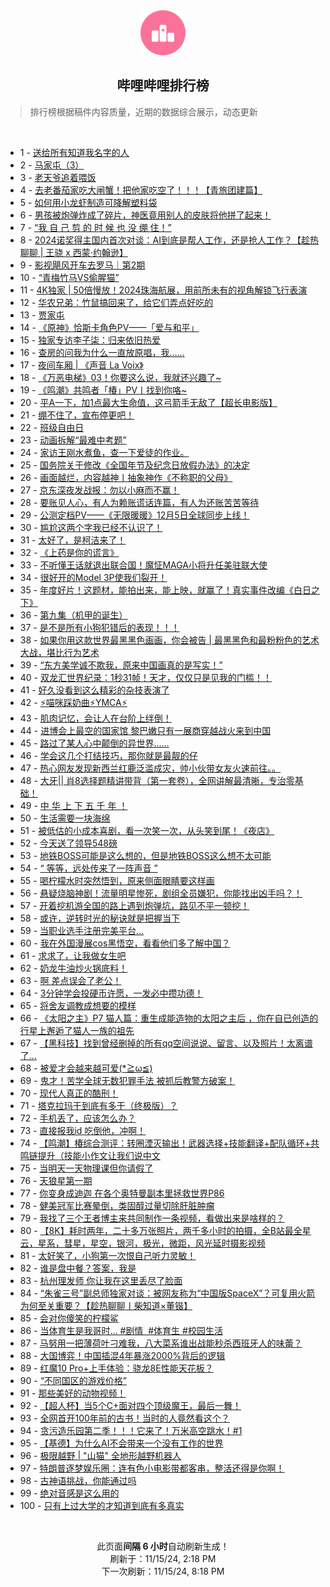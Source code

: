 <div align="center">
    <img src="./assets/icon_rank.png" alt="logo" />
    <h2>哔哩哔哩排行榜</h>
</div>

> 排行榜根据稿件内容质量，近期的数据综合展示，动态更新

<br />

<ul><li><span>1 - <a href=https://www.bilibili.com/BV14UUAYmExC target=_blank>送给所有知道我名字的人</a></span></li><li><span>2 - <a href=https://www.bilibili.com/BV13FmhYwEEQ target=_blank>马家屯（3）</a></span></li><li><span>3 - <a href=https://www.bilibili.com/BV1AFmeYZEBw target=_blank>老天爷追着喂饭</a></span></li><li><span>4 - <a href=https://www.bilibili.com/BV12xm8YWETV target=_blank>去老番茄家吃大闸蟹！把他家吃空了！！！【青旅团建篇】</a></span></li><li><span>5 - <a href=https://www.bilibili.com/BV1ZrmtYvE87 target=_blank>如何用小龙虾制造可降解塑料袋</a></span></li><li><span>6 - <a href=https://www.bilibili.com/BV1JnmhY2EDp target=_blank>男孩被炮弹炸成了碎片，神医竟用别人的皮肤将他拼了起来！</a></span></li><li><span>7 - <a href=https://www.bilibili.com/BV1FZUAYrEdt target=_blank>“我&nbsp;自&nbsp;己&nbsp;剪&nbsp;的&nbsp;时&nbsp;候&nbsp;也&nbsp;没&nbsp;绷&nbsp;住！”</a></span></li><li><span>8 - <a href=https://www.bilibili.com/BV1KWmUYBEF4 target=_blank>2024诺奖得主国内首次对谈：AI到底是帮人工作，还是抢人工作？【趁热聊聊&nbsp;|&nbsp;王骁&nbsp;x&nbsp;西蒙·约翰逊】</a></span></li><li><span>9 - <a href=https://www.bilibili.com/BV1iQm8YqEV3 target=_blank>影视飓风开车去罗马｜第2期</a></span></li><li><span>10 - <a href=https://www.bilibili.com/BV15qUTYrEC1 target=_blank>“青梅竹马VS偷腥猫”</a></span></li><li><span>11 - <a href=https://www.bilibili.com/BV1c8mUYeEWn target=_blank>4K独家&nbsp;|&nbsp;50倍慢放！2024珠海航展，用前所未有的视角解锁飞行表演</a></span></li><li><span>12 - <a href=https://www.bilibili.com/BV1bWmaYeERX target=_blank>华农兄弟：竹鼠搞回来了，给它们弄点好吃的</a></span></li><li><span>13 - <a href=https://www.bilibili.com/BV1ZwmtYwE4C target=_blank>贾家屯</a></span></li><li><span>14 - <a href=https://www.bilibili.com/BV1eoUPYwEwy target=_blank>《原神》恰斯卡角色PV——「爱与和平」</a></span></li><li><span>15 - <a href=https://www.bilibili.com/BV1DnUKYYEkj target=_blank>独家专访李子柒：归来依旧热爱</a></span></li><li><span>16 - <a href=https://www.bilibili.com/BV1EkmzYeE7e target=_blank>查房的问我为什么一直放原唱，我……</a></span></li><li><span>17 - <a href=https://www.bilibili.com/BV1NsmtY7Ecq target=_blank>夜间车厢&nbsp;|&nbsp;《声音&nbsp;La&nbsp;Voix》</a></span></li><li><span>18 - <a href=https://www.bilibili.com/BV1ybm8YHE2K target=_blank>《万恶电梯》03！你要这么说，我就还兴趣了~</a></span></li><li><span>19 - <a href=https://www.bilibili.com/BV1bomxY2Evu target=_blank>《鸣潮》共鸣者「椿」PV丨找到你咯~</a></span></li><li><span>20 - <a href=https://www.bilibili.com/BV181UNYtEZr target=_blank>平A一下，加1点最大生命值，这弓箭手无敌了【超长电影版】</a></span></li><li><span>21 - <a href=https://www.bilibili.com/BV1W5UNYSEFn target=_blank>绷不住了，宣布停更吧！</a></span></li><li><span>22 - <a href=https://www.bilibili.com/BV1JWUNYkEEs target=_blank>班级自由日</a></span></li><li><span>23 - <a href=https://www.bilibili.com/BV1S3mWYzEuX target=_blank>动画拆解“最难中考题”</a></span></li><li><span>24 - <a href=https://www.bilibili.com/BV1q1m8Y6EtN target=_blank>家访王刚水煮鱼，查一下爱徒的作业。</a></span></li><li><span>25 - <a href=https://www.bilibili.com/BV1y8m8YDEfn target=_blank>国务院关于修改《全国年节及纪念日放假办法》的决定</a></span></li><li><span>26 - <a href=https://www.bilibili.com/BV1cGUGYPEgC target=_blank>画面越烂，内容越神丨抽象神作《不称职的父母》</a></span></li><li><span>27 - <a href=https://www.bilibili.com/BV1ksUTYSEuv target=_blank>京东深夜发战报：勿以小麻而不赢！</a></span></li><li><span>28 - <a href=https://www.bilibili.com/BV1VjmaYuEt5 target=_blank>要账见人心，有人为赖账谎话连篇，有人为还账苦苦等待</a></span></li><li><span>29 - <a href=https://www.bilibili.com/BV1H7UNY2EEL target=_blank>公测定档PV——《无限暖暖》12月5日全球同步上线！</a></span></li><li><span>30 - <a href=https://www.bilibili.com/BV1jpmbYqETS target=_blank>尴尬这两个字我已经不认识了！</a></span></li><li><span>31 - <a href=https://www.bilibili.com/BV1h9mtY4EFu target=_blank>太好了，是柯洁来了！</a></span></li><li><span>32 - <a href=https://www.bilibili.com/BV1QJUKYPE2x target=_blank>《上药是你的谎言》</a></span></li><li><span>33 - <a href=https://www.bilibili.com/BV13ambYhEfE target=_blank>不听懂王话就退出联合国！魔怔MAGA小将升任美驻联大使</a></span></li><li><span>34 - <a href=https://www.bilibili.com/BV15ambYhEwV target=_blank>很好开的Model&nbsp;3P使我们裂开！</a></span></li><li><span>35 - <a href=https://www.bilibili.com/BV1oAm8YuE67 target=_blank>年度好片！这题材，能拍出来，能上映，就赢了！真实事件改编《白日之下》</a></span></li><li><span>36 - <a href=https://www.bilibili.com/BV1CfmhYDEP2 target=_blank>第九集（机甲的诞生）</a></span></li><li><span>37 - <a href=https://www.bilibili.com/BV1iJmmYHEs1 target=_blank>是不是所有小狗犯错后的表现！！！</a></span></li><li><span>38 - <a href=https://www.bilibili.com/BV1bfmUYyEtL target=_blank>如果你用这款世界最黑黑色画画，你会被告&nbsp;|&nbsp;最黑黑色和最粉粉色的艺术大战，堪比行为艺术</a></span></li><li><span>39 - <a href=https://www.bilibili.com/BV1SNUTYYE4Z target=_blank>“东方美学诚不欺我，原来中国画真的是写实！”</a></span></li><li><span>40 - <a href=https://www.bilibili.com/BV1vNmUYDE5W target=_blank>双龙汇世界纪录：1秒31帧！天才，仅仅只是见我的门槛！！</a></span></li><li><span>41 - <a href=https://www.bilibili.com/BV1U5mxYLEF1 target=_blank>好久没看到这么精彩的杂技表演了</a></span></li><li><span>42 - <a href=https://www.bilibili.com/BV16rm8YVEm8 target=_blank>⚡喵咪踩奶曲⚡YMCA⚡</a></span></li><li><span>43 - <a href=https://www.bilibili.com/BV1fAUPYTE2h target=_blank>肌肉记忆，会让人在台阶上绊倒！</a></span></li><li><span>44 - <a href=https://www.bilibili.com/BV1aRm8YeE7w target=_blank>进博会上最空的国家馆&nbsp;黎巴嫩只有一展商穿越战火来到中国</a></span></li><li><span>45 - <a href=https://www.bilibili.com/BV1w9m4YBENQ target=_blank>路过了某人心中颠倒的异世界……</a></span></li><li><span>46 - <a href=https://www.bilibili.com/BV1dgm8YeE3t target=_blank>学会这几个打结技巧，那你就是最靓的仔</a></span></li><li><span>47 - <a href=https://www.bilibili.com/BV1F4m2YZEvM target=_blank>热心网友发现新西兰红鹿泛滥成灾，帅小伙带女友火速前往。。</a></span></li><li><span>48 - <a href=https://www.bilibili.com/BV1Vxm4YoEFC target=_blank>大牙||&nbsp;肖8选择题精讲带背（第一套卷），全网讲解最清晰，专治零基础！</a></span></li><li><span>49 - <a href=https://www.bilibili.com/BV1RimkYNEMa target=_blank>中&nbsp;华&nbsp;上&nbsp;下&nbsp;五&nbsp;千&nbsp;年&nbsp;！</a></span></li><li><span>50 - <a href=https://www.bilibili.com/BV1iQUPYeEaL target=_blank>生活需要一块海绵</a></span></li><li><span>51 - <a href=https://www.bilibili.com/BV19um8YNEqq target=_blank>被低估的小成本喜剧，看一次笑一次，从头笑到尾！《夜店》</a></span></li><li><span>52 - <a href=https://www.bilibili.com/BV1GQU3YmEm9 target=_blank>今天送了领导548磅</a></span></li><li><span>53 - <a href=https://www.bilibili.com/BV16cm8YrExB target=_blank>地铁BOSS可能是这么想的，但是地铁BOSS这么想不太可能</a></span></li><li><span>54 - <a href=https://www.bilibili.com/BV1K4DzYxE88 target=_blank>“&nbsp;等等，远处传来了一阵声音&nbsp;”</a></span></li><li><span>55 - <a href=https://www.bilibili.com/BV1HVmbYCE99 target=_blank>喝柠檬水时突然悟到，原来侧面眼睛要这样画</a></span></li><li><span>56 - <a href=https://www.bilibili.com/BV1hmm2Y5Edn target=_blank>悬疑烧脑神剧！流量明星惨死，剧组全员嫌犯，你能找出凶手吗？！</a></span></li><li><span>57 - <a href=https://www.bilibili.com/BV1DTDyYCEwW target=_blank>开着挖机游全国的路上遇到炮弹坑，路见不平一顿挖！</a></span></li><li><span>58 - <a href=https://www.bilibili.com/BV1u4maYaECJ target=_blank>或许，逆转时光的秘诀就是把握当下</a></span></li><li><span>59 - <a href=https://www.bilibili.com/BV1camtYkEbd target=_blank>当职业选手注册完美平台…</a></span></li><li><span>60 - <a href=https://www.bilibili.com/BV1RjmaYMEE6 target=_blank>我在外国漫展cos黑悟空，看看他们多了解中国？</a></span></li><li><span>61 - <a href=https://www.bilibili.com/BV1EQm1YQEpA target=_blank>求求了，让我做女生吧</a></span></li><li><span>62 - <a href=https://www.bilibili.com/BV1mSmyYPEQx target=_blank>奶龙牛油炒火锅底料！</a></span></li><li><span>63 - <a href=https://www.bilibili.com/BV1sUmbYSED9 target=_blank>啊&nbsp;差点误会了老公！</a></span></li><li><span>64 - <a href=https://www.bilibili.com/BV1pHUTYDEkK target=_blank>3分钟学会投硬币许愿，一发必中攒功德！</a></span></li><li><span>65 - <a href=https://www.bilibili.com/BV1qgm1YSE8q target=_blank>将舍友调教成想要的模样</a></span></li><li><span>66 - <a href=https://www.bilibili.com/BV1b2UNYoExb target=_blank>《太阳之主》P7&nbsp;猫人篇：重生成能造物的太阳之主后&nbsp;，你在自已创造的行星上邂逅了猫人一族的祖先</a></span></li><li><span>67 - <a href=https://www.bilibili.com/BV19mmtYhEg1 target=_blank>【黑科技】找到曾经删掉的所有qq空间说说、留言、以及照片！太离谱了...</a></span></li><li><span>68 - <a href=https://www.bilibili.com/BV1fom4YvE4c target=_blank>被爱才会越来越可爱(*≧ω≦)</a></span></li><li><span>69 - <a href=https://www.bilibili.com/BV1GQmUYJEeC target=_blank>鬼才！苦学全球无数犯罪手法&nbsp;被抓后教警方破案！</a></span></li><li><span>70 - <a href=https://www.bilibili.com/BV1T4UVYCEVH target=_blank>现代人真正的酷刑！</a></span></li><li><span>71 - <a href=https://www.bilibili.com/BV1Mgm2YzEsn target=_blank>塔克拉玛干到底有多干（终极版）？</a></span></li><li><span>72 - <a href=https://www.bilibili.com/BV1dUm8YBEF3 target=_blank>手机丢了，应该怎么办？</a></span></li><li><span>73 - <a href=https://www.bilibili.com/BV17Km8YMECr target=_blank>直接报我id&nbsp;吃倒他，冲啊！</a></span></li><li><span>74 - <a href=https://www.bilibili.com/BV191U3YQEQB target=_blank>【鸣潮】椿综合测评：转圈湮灭输出！武器选择+技能翻译+配队循环+共鸣链提升（技能小作文让我们说中文</a></span></li><li><span>75 - <a href=https://www.bilibili.com/BV1KUUAYmEVN target=_blank>当明天一天物理课但你请假了</a></span></li><li><span>76 - <a href=https://www.bilibili.com/BV1KmmbYnEoC target=_blank>天狼星第一期</a></span></li><li><span>77 - <a href=https://www.bilibili.com/BV18PUNYxEAG target=_blank>你变身成迪迦&nbsp;在各个奥特曼副本里拯救世界P86</a></span></li><li><span>78 - <a href=https://www.bilibili.com/BV1GGm8YPEQW target=_blank>健美冠军比赛晕倒，类固醇过量切除肝脏肿瘤</a></span></li><li><span>79 - <a href=https://www.bilibili.com/BV1JNmpYREH9 target=_blank>我找了三个王者博主来共同制作一条视频，看做出来是啥样的？</a></span></li><li><span>80 - <a href=https://www.bilibili.com/BV1R4m6YYEjn target=_blank>【8K】耗时两年，二十多万张照片，两千多小时的拍摄，全B站最全星云，星系，彗星，星空，银河，极光，微距，风光延时摄影视频</a></span></li><li><span>81 - <a href=https://www.bilibili.com/BV1nvmUYcEtW target=_blank>太好笑了，小狗第一次恨自己听力灵敏！</a></span></li><li><span>82 - <a href=https://www.bilibili.com/BV1ckDzYjEdz target=_blank>谁是盘中餐？答案，我是</a></span></li><li><span>83 - <a href=https://www.bilibili.com/BV14GUTYZEj1 target=_blank>杭州理发师&nbsp;你让我在这里丢尽了脸面</a></span></li><li><span>84 - <a href=https://www.bilibili.com/BV1fqmUYZEzQ target=_blank>“朱雀三号”副总师独家对谈：被网友称为“中国版SpaceX”？可复用火箭为何至关重要？【趁热聊聊丨柴知道×董锴】</a></span></li><li><span>85 - <a href=https://www.bilibili.com/BV1JJmhY7Ekd target=_blank>会对你傻笑的柠檬鲨</a></span></li><li><span>86 - <a href=https://www.bilibili.com/BV122m6YSE7b target=_blank>当体育生是我哥时…&nbsp;#剧情&nbsp;&nbsp;#体育生&nbsp;#校园生活</a></span></li><li><span>87 - <a href=https://www.bilibili.com/BV1GSS7YTE4s target=_blank>马努用一把薄荷叶刁难我，八大菜系谁出战能秒杀西班牙人的味蕾？</a></span></li><li><span>88 - <a href=https://www.bilibili.com/BV1HcmpYtERT target=_blank>大国博弈！中国插混4年暴涨2000%背后的逻辑</a></span></li><li><span>89 - <a href=https://www.bilibili.com/BV1XRUPYaEqk target=_blank>红魔10&nbsp;Pro+上手体验：骁龙8E性能天花板？</a></span></li><li><span>90 - <a href=https://www.bilibili.com/BV1zJUAYqEMe target=_blank>“不同国区的游戏价格”</a></span></li><li><span>91 - <a href=https://www.bilibili.com/BV1CmmmYAEQx target=_blank>那些美好的动物视频！</a></span></li><li><span>92 - <a href=https://www.bilibili.com/BV19WmBYoEy4 target=_blank>【超人杯】当5个C+面对四个顶级魔王，最后一舞！</a></span></li><li><span>93 - <a href=https://www.bilibili.com/BV1H1mmYeEme target=_blank>全网首开100年前的古书！当时的人竟然看这个？</a></span></li><li><span>94 - <a href=https://www.bilibili.com/BV1j8mkYgE6h target=_blank>贪污造乐园第二季！！！它来了！万米高空跳水！#1</a></span></li><li><span>95 - <a href=https://www.bilibili.com/BV1BXmmYfE6h target=_blank>【基德】为什么AI不会带来一个没有工作的世界</a></span></li><li><span>96 - <a href=https://www.bilibili.com/BV13Jm8YbEpg target=_blank>极限越野&nbsp;|&nbsp;&quot;山猫&quot;&nbsp;全地形越野机器人</a></span></li><li><span>97 - <a href=https://www.bilibili.com/BV1eDm8YTEB3 target=_blank>特朗普逐梦娱乐圈：连有色小电影带都客串，整活还得是你啊！</a></span></li><li><span>98 - <a href=https://www.bilibili.com/BV1gBUAYsEn2 target=_blank>古神语挑战，你能通过吗</a></span></li><li><span>99 - <a href=https://www.bilibili.com/BV1zxmhYVEtD target=_blank>绝对音感是这么用的</a></span></li><li><span>100 - <a href=https://www.bilibili.com/BV1GAm2Y5EFD target=_blank>只有上过大学的才知道到底有多真实</a></span></li></ul>

<br />

<p align=center>此页面<strong>间隔 6 小时</strong>自动刷新生成！<br>刷新于：11/15/24, 2:18 PM<br>下一次刷新：11/15/24, 8:18 PM</p>
